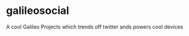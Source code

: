 galileosocial
=============

A cool Galileo Projects which trends off twitter ands powers cool devices
